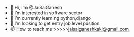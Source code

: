- 👋 Hi, I’m @JaiSaiGanesh
- 👀 I’m interested in software sector
- 🌱 I’m currently learning python,django
- 💞️ I’m looking to get entry job level position
- 📫 How to reach me >>>>>jaisaiganeshkaki@gmail.com

<!---
JaiSaiGanesh/JaiSaiGanesh is a ✨ special ✨ repository because its `README.md` (this file) appears on your GitHub profile.
You can click the Preview link to take a look at your changes.
--->
